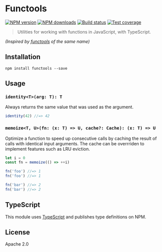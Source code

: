 # Functools

[![NPM version](https://img.shields.io/npm/v/functools.svg?style=flat)](https://npmjs.org/package/functools)
[![NPM downloads](https://img.shields.io/npm/dm/functools.svg?style=flat)](https://npmjs.org/package/functools)
[![Build status](https://img.shields.io/travis/blakeembrey/js-functools.svg?style=flat)](https://travis-ci.org/blakeembrey/js-functools)
[![Test coverage](https://img.shields.io/coveralls/blakeembrey/js-functools.svg?style=flat)](https://coveralls.io/r/blakeembrey/js-functools?branch=master)

> Utilities for working with functions in JavaScript, with TypeScript.

_(Inspired by [functools](https://docs.python.org/2/library/functools.html) of the same name)_

## Installation

```
npm install functools --save
```

## Usage

### `identity<T>(arg: T): T`

Always returns the same value that was used as the argument.

```js
identity(42) //=> 42
```

### `memoize<T, U>(fn: (x: T) => U, cache?: Cache): (x: T) => U`

Optimize a function to speed up consecutive calls by caching the result of calls with identical input arguments. The cache can be overrriden to implement features such as LRU eviction.

```js
let i = 0
const fn = memoize(() => ++i)

fn('foo') //=> 1
fn('foo') //=> 1

fn('bar') //=> 2
fn('bar') //=> 2
```

## TypeScript

This module uses [TypeScript](https://github.com/Microsoft/TypeScript) and publishes type definitions on NPM.

## License

Apache 2.0
